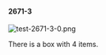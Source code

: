 #### 2671-3
![test-2671-3-0.png](https://github.com/lil-lab/nlvr/raw/master/nlvr/test/images/2/test-2671-3-0.png "test-2671-3-0.png")

There is a box with 4 items.